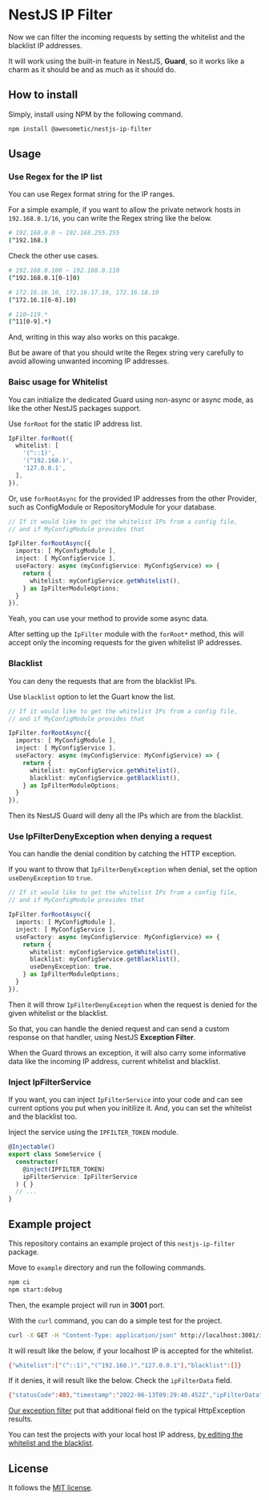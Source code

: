 # NestJS IP Filter

Now we can filter the incoming requests by setting the whitelist and the blacklist IP addresses.

It will work using the built-in feature in NestJS, **Guard**, so it works like a charm as it should be and as much as it should do.

## How to install

Simply, install using NPM by the following command.

```bash
npm install @awesometic/nestjs-ip-filter
```

## Usage

### Use Regex for the IP list

You can use Regex format string for the IP ranges.

For a simple example, if you want to allow the private network hosts in `192.168.0.1/16`, you can write the Regex string like the below.

```bash
# 192.168.0.0 ~ 192.168.255.255
(^192.168.)
```

Check the other use cases.

```bash
# 192.168.0.100 ~ 192.168.0.110
(^192.168.0.1[0-1]0)

# 172.16.16.10, 172.16.17.10, 172.16.18.10
(^172.16.1[6-8].10)

# 110~119.*
(^11[0-9].*)
```

And, writing in this way also works on this pacakge.

But be aware of that you should write the Regex string very carefully to avoid allowing unwanted incoming IP addresses.

### Baisc usage for Whitelist

You can initialize the dedicated Guard using non-async or async mode, as like the other NestJS packages support.

Use `forRoot` for the static IP address list.

```typescript
IpFilter.forRoot({
  whitelist: [
    '(^::1)',
    '(^192.168.)',
    '127.0.0.1',
  ],
}),
```

Or, use `forRootAsync` for the provided IP addresses from the other Provider, such as ConfigModule or RepositoryModule for your database.

```typescript
// If it would like to get the whitelist IPs from a config file,
// and if MyConfigModule provides that

IpFilter.forRootAsync({
  imports: [ MyConfigModule ],
  inject: [ MyConfigService ],
  useFactory: async (myConfigService: MyConfigService) => {
    return {
      whitelist: myConfigService.getWhitelist(),
    } as IpFilterModuleOptions;
  }
}),
```

Yeah, you can use your method to provide some async data.

After setting up the `IpFilter` module with the `forRoot*` method, this will accept only the incoming requests for the given whitelist IP addresses.

### Blacklist

You can deny the requests that are from the blacklist IPs.

Use `blacklist` option to let the Guart know the list.

```typescript
// If it would like to get the whitelist IPs from a config file,
// and if MyConfigModule provides that

IpFilter.forRootAsync({
  imports: [ MyConfigModule ],
  inject: [ MyConfigService ],
  useFactory: async (myConfigService: MyConfigService) => {
    return {
      whitelist: myConfigService.getWhitelist(),
      blacklist: myConfigService.getBlacklist(),
    } as IpFilterModuleOptions;
  }
}),
```

Then its NestJS Guard will deny all the IPs which are from the blacklist.

### Use IpFilterDenyException when denying a request

You can handle the denial condition by catching the HTTP exception.

If you want to throw that `IpFilterDenyException` when denial, set the option `useDenyException` to `true`.

```typescript
// If it would like to get the whitelist IPs from a config file,
// and if MyConfigModule provides that

IpFilter.forRootAsync({
  imports: [ MyConfigModule ],
  inject: [ MyConfigService ],
  useFactory: async (myConfigService: MyConfigService) => {
    return {
      whitelist: myConfigService.getWhitelist(),
      blacklist: myConfigService.getBlacklist(),
      useDenyException: true,
    } as IpFilterModuleOptions;
  }
}),
```

Then it will throw `IpFilterDenyException` when the request is denied for the given whitelist or the blacklist.

So that, you can handle the denied request and can send a custom response on that handler, using NestJS **Exception Filter**.

When the Guard throws an exception, it will also carry some informative data like the incoming IP address, current whitelist and blacklist.

### Inject IpFilterService

If you want, you can inject `IpFilterService` into your code and can see current options you put when you initilize it. And, you can set the whitelist and the blacklist too.

Inject the service using the `IPFILTER_TOKEN` module.

```typescript
@Injectable()
export class SomeService {
  constructor(
    @inject(IPFILTER_TOKEN)
    ipFilterService: IpFilterService
  ) { }
  // ...
}
```

## Example project

This repository contains an example project of this `nestjs-ip-filter` package.

Move to `example` directory and run the following commands.

```bash
npm ci
npm start:debug
```

Then, the example project will run in **3001** port.

With the `curl` command, you can do a simple test for the project.

```bash
curl -X GET -H "Content-Type: application/json" http://localhost:3001/ipfilter
```

It will result like the below, if your localhost IP is accepted for the whitelist.

```bash
{"whitelist":["(^::1)","(^192.168.)","127.0.0.1"],"blacklist":[]}
```

If it denies, it will result like the below. Check the `ipFilterData` field.

```bash
{"statusCode":403,"timestamp":"2022-06-13T09:29:40.452Z","ipFilterData":{"clientIp":"::ffff:127.0.0.1","whitelist":["(^::1)","(^192.168.)"],"blacklist":[]},"path":"/ipfilter"}
```

[Our exception filter](example/src/exception/ipfilter-exception-filter.exception.ts) put that additional field on the typical HttpException results.

You can test the projects with your local host IP address, [by editing the whitelist and the blacklist](example/src/ip-repository/ip-repository.service.ts).

## License

It follows the [MIT license](LICENSE).
